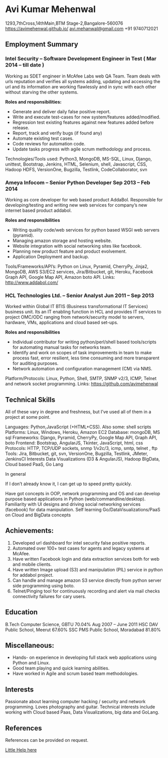 Avi Kumar Mehenwal
==================================================

1293,7thCross,14thMain,BTM Stage-2,Bangalore-560076
https://avimehenwal.github.io/
avi.mehanwal@gmail.com
+91 9740712021


Employment Summary
--------------------------

### Intel Security – Software Development Engineer in Test ( Mar 2014 – till date )
Working as SDET engineer in McAfee Labs web QA Team. Team deals with urls reputation and verifies all systems adding, updating and accessing the url and its information are working flawlessly and in sync with each other without starving the other systems.

**Roles and responsibilities:**

* Generate and deliver daily false positive report.
* Write and execute test-cases for new system/features added/modified.
* Regression test existing features against new features added before release.
* Report, track and verify bugs (if found any)
* Automate existing test cases.
* Code reviews for automation code.
* Update tasks progress with agile scrum methodology and process.

Technologies/Tools used: Python3, MongoDB, MS-SQL, Linux, Django, unittest, Bootstrap, Jenkins, HTML, Selenium, shell, Javascript, CSS, Hadoop HDFS, VersionOne, Bugzilla, Testlink, CodeCollaborator, svn

### Ameya Infocom – Senior Python Developer           Sep 2013 – Feb 2014
Working as core developer for web based product AddaBol. Responsible for developing/testing and writing new web services for company’s new internet based product addabol. 

**Roles and responsibilities**

* Writing quality code/web services for python based WSGI web servers (pyramid).
* Managing amazon storage and hosting website.
* Website integration with social networking sites like facebook.
* Planning new product feature and product evolvement.
* Application Deployment and backup.

Tools/Frameworks/API’s: Python on Linux, Pyramid, CherryPy, Jinja2, MongoDB, AWS S3/EC2 services, Jira/Bitbucket, git, Heroku, Facebook Graph API, Google Map API, Amazon boto API.
Links: http://www.addabol.com/

### HCL Technologies Ltd. – Senior Analyst          Jun 2011 – Sep 2013
Worked within Global IT BTIS (Business transformational IT Services) business unit. Its an IT enabling function in HCL and provides IT services to project OMC/ODC ranging from network/security model to servers, hardware, VMs, applications and cloud based set-ups.

**Roles and responsibilities**

* Individual contributor for writing python/perl/shell based tools/scripts for automating manual tasks for networks team.
* Identify and work on scopes of task improvements in team to make process fast, error resilient, less time consuming and more transparent for auditing purposes.
* Network automation and configuration management (CM) via NMS.

Platform/Protocols: Linux, Python, Shell, SMTP, SNMP v2/3, ICMP, Telnet and network socket programming.
Links: https://github.com/avimehenwal


Technical Skills
----------------------
All of these vary in degree and freshness, but I’ve used all of them in a project at some point.

Languages:	 Python,JavaScript (+HTML+CSS). Also some: shell scripts 
Platforms:	 Linux, Windows, Heroku, Amazon EC2
Database:	 mongoDB, MS sql
Frameworks: 	 Django, Pyramid, CherryPy, Google Map API, Graph API, boto
Frontend:	 Bootstrap, AngularJS, Tkinter, JavaScript, html, css
Protocols:	 HTTP, TCP/UDP sockets, snmp 1/v2c/3, icmp, smtp, telnet , ftp
Tools:		Jira, Bitbucket, git, svn, VersionOne, Bugzilla, Testlink, JMeter, JenkinsCI
Interests	Data Visualizations (D3 & AngularJS), Hadoop BIgData, Cloud based PaaS, Go Lang

In general

If I don’t already know it, I can get up to speed pretty quickly.

Have got concepts in OOP, network programming and OS and can develop purpose based applications in Python (web/commandline/desktop). Familiarity with UI designs and driving social networking services (facebook) for data manipulation. Self learning Go/DataVisualizations/PaaS on Cloud and BigData concepts


Achievements:
-----------------------
1. Developed url dashboard for intel security false positive reports.
2. Automated over 100+ test cases for agents and legacy systems at McAfee.
3. Have written Facebook login and data extraction services both for web and mobile clients.
4. Have written Image upload (S3) and manipulation (PIL) service in python for addabol project. 
5. Can handle and manage amazon S3 service directly from python server side programming using boto.
6. Telnet/Pinging tool for continuously recording and alert via mail checks connectivity failures for cary users.


Education
-------------------
B.Tech 	 	Computer Science, GBTU 		70.04%				Aug 2007 – June 2011
HSC	 	DAV Public School, Meerut		67.60%
SSC		PMS Public School, Moradabad		81.80%


Miscellaneous:
-------------------------
* Hands- on experience in developing full stack web applications using Python and Linux.
* Good team playing and quick learning abilities.
* Have worked in Agile and scrum based team methodologies.


Interests
------------------------
Passionate about learning computer hacking / security and network programming. Loves photography and guitar. Technical interests include working with Cloud based Paas, Data Visualizations, big data and GoLang.


References
------------------------
References can be provided on request.

[Little Help here](http://www.crypti.cc/cv/)